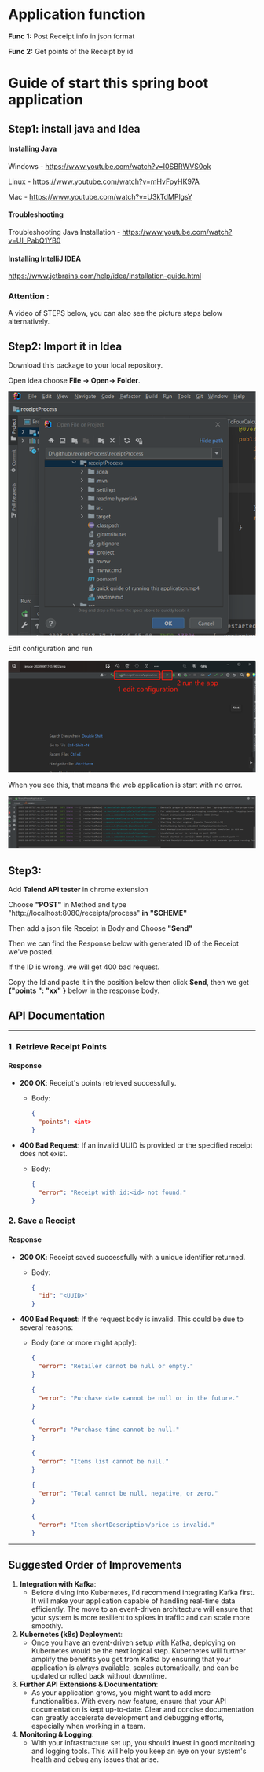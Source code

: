 # Application function

**Func 1:** Post  Receipt info in json format

**Func 2:** Get points of the Receipt by id

# Guide of start this spring boot application



## Step1: install java and Idea

#### **Installing Java**

Windows - https://www.youtube.com/watch?v=I0SBRWVS0ok

Linux - https://www.youtube.com/watch?v=mHvFpyHK97A

Mac - https://www.youtube.com/watch?v=U3kTdMPlgsY

#### Troubleshooting

Troubleshooting Java Installation - https://www.youtube.com/watch?v=UI_PabQ1YB0

#### **Installing IntelliJ IDEA**

https://www.jetbrains.com/help/idea/installation-guide.html

 ### Attention : 

 A video of STEPS below,  you can also see the picture steps below alternatively.

## Step2: Import it in Idea

Download this package to your local repository.

Open idea choose **File -> Open-> Folder**.

![image-20231005174410381](https://github.com/LIANGYIXUAN3335/receipt_Process/blob/main/readme%20hyperlink/image-20231005174410381.png)

Edit configuration and run

![image-20231005174539012](https://github.com/LIANGYIXUAN3335/receipt_Process/blob/main/readme%20hyperlink/image-20231005174539012.png)

When you see this, that means the web application is start with no error.

![image-20231005174637935](https://github.com/LIANGYIXUAN3335/receipt_Process/blob/main/readme%20hyperlink/image-20231005174637935.png)

## Step3:

Add **Talend API tester** in chrome extension

Choose **"POST"** in Method and type "http://localhost:8080/receipts/process" **in** **"SCHEME"** 

Then add a json file Receipt in Body and Choose **"Send"**

Then we can find the Response below with generated ID of  the Receipt we've posted.

If the ID is wrong, we will get 400 bad request.

Copy the Id and paste it in the position below then click **Send**, then we get  **{"points ": "xx" }** below in the response body. 

## API Documentation

------

### 1. Retrieve Receipt Points

#### Response

- **200 OK**: Receipt's points retrieved successfully.

  - Body:

    ```json
    {
      "points": <int>
    }
    ```

- **400 Bad Request**: If an invalid UUID is provided or the specified receipt does not exist.

  - Body:

    ```json
    {
      "error": "Receipt with id:<id> not found."
    }
    ```

### 2. Save a Receipt

#### Response

- **200 OK**: Receipt saved successfully with a unique identifier returned.

  - Body:

    ```json
    {
      "id": "<UUID>"
    }
    ```

- **400 Bad Request**: If the request body is invalid. This could be due to several reasons:

  - Body (one or more might apply):

    ```json
    {
      "error": "Retailer cannot be null or empty."
    }
    ```

    ```json
    {
      "error": "Purchase date cannot be null or in the future."
    }
    ```

    ```json
    {
      "error": "Purchase time cannot be null."
    }
    ```

    ```json
    {
      "error": "Items list cannot be null."
    }
    ```

    ```json
    {
      "error": "Total cannot be null, negative, or zero."
    }
    ```

    ```json
    {
      "error": "Item shortDescription/price is invalid."
    }
    ```

------

## Suggested Order of Improvements

1. **Integration with Kafka**:
   - Before diving into Kubernetes, I'd recommend integrating Kafka first. It will make your application capable of handling real-time data efficiently. The move to an event-driven architecture will ensure that your system is more resilient to spikes in traffic and can scale more smoothly.
2. **Kubernetes (k8s) Deployment**:
   - Once you have an event-driven setup with Kafka, deploying on Kubernetes would be the next logical step. Kubernetes will further amplify the benefits you get from Kafka by ensuring that your application is always available, scales automatically, and can be updated or rolled back without downtime.
3. **Further API Extensions & Documentation**:
   - As your application grows, you might want to add more functionalities. With every new feature, ensure that your API documentation is kept up-to-date. Clear and concise documentation can greatly accelerate development and debugging efforts, especially when working in a team.
4. **Monitoring & Logging**:
   - With your infrastructure set up, you should invest in good monitoring and logging tools. This will help you keep an eye on your system's health and debug any issues that arise.
